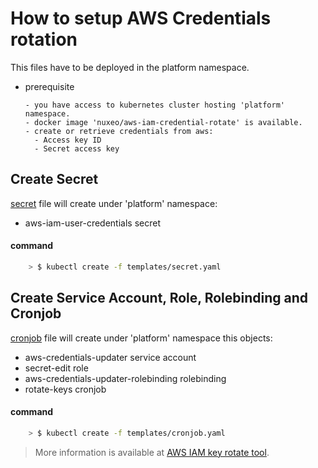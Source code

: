 # How to setup AWS Credentials rotation

This files have to be deployed in the platform namespace.

- prerequisite

  ```text
  - you have access to kubernetes cluster hosting 'platform' namespace.
  - docker image 'nuxeo/aws-iam-credential-rotate' is available.
  - create or retrieve credentials from aws:
    - Access key ID
    - Secret access key
  ```

## Create Secret

[secret](secret.yaml) file will create under 'platform' namespace:

- aws-iam-user-credentials secret

#### command

```bash
    > $ kubectl create -f templates/secret.yaml
```

## Create Service Account, Role, Rolebinding and Cronjob

[cronjob](cronjob.yaml) file will create under 'platform' namespace this objects:

- aws-credentials-updater service account
- secret-edit role
- aws-credentials-updater-rolebinding rolebinding
- rotate-keys cronjob

#### command

```bash
    > $ kubectl create -f templates/cronjob.yaml
```

> More information is available at [AWS IAM key rotate tool](https://github.com/nuxeo-cloud/aws-iam-credential-rotate).
